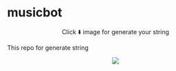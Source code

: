 # musicbot
<p align=center>Click ⬇️ image for generate your string </p>
This repo for generate string
<a
href="https://replit.com/@DarkRulersTG/TandavString">
<p align="center">
  <img src="https://telegra.ph/file/e03dda9c3b7095e28d208.jpg">
</p></a>
